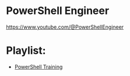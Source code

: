 # PowerShell Engineer
https://www.youtube.com/@PowerShellEngineer

# Playlist:
- [PowerShell Training](https://www.youtube.com/playlist?list=PLmBNQq8ckUwsGrr1JAC8Iv14usVXMBLtp)
